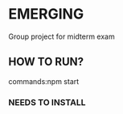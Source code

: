 # EMERGING

Group project for midterm exam

## HOW TO RUN?
commands:npm start

### NEEDS TO INSTALL

